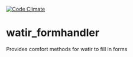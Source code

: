 [![Code Climate](https://codeclimate.com/github/Dervol03/watir-formhandler/badges/gpa.svg)](https://codeclimate.com/github/Dervol03/watir-formhandler)

watir_formhandler
=================

Provides comfort methods for watir to fill in forms
